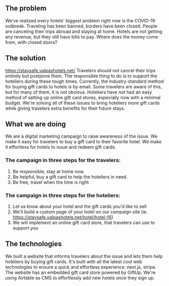 ## The problem
We've realized every hotels' biggest problem right now is the COVID-19 outbreak.
Traveling has been banned, borders have been closed.
People are canceling their trips abroad and staying at home.
Hotels are not getting any revenue, but they still have bills to pay.
Where does the money come from, with closed doors?

## The solution
https://staysafe.valpashotels.net/
Travelers should not cancel their trips entirely but postpone them.
The responsible thing to do is to support the hoteliers during these tough times.
Currently, the industry-standard method for buying gift cards to hotels is by email.
Some travelers are aware of this, but for many of them, it is not obvious.
Hoteliers have not had an easy method of setting up online gift card stores, especially now with a minimal budget.
We're solving all of these issues to bring hoteliers more gift cards while giving travelers extra benefits for their future stays.

## What we are doing
We are a digital marketing campaign to raise awareness of the issue.
We make it easy for travelers to buy a gift card to their favorite hotel.
We make it effortless for hotels to issue and redeem gift cards.

### The campaign in three steps for the travelers:
1. Be responsible, stay at home now.
2. Be helpful, buy a gift card to help the hoteliers in need.
3. Be free, travel when the time is right.

### The campaign in three steps for the hoteliers:
1. Let us know about your hotel and the gift cards you'd like to sell
2. We'll build a custom page of your hotel on our campaign site (ie. https://staysafe.valpashotels.net/hotel/hotel-f6)
3. We will implement an online gift card store, that travelers can use to support you

## The technologies
We built a website that informs travelers about the issue and lets them help hoteliers by buying gift cards.
It's built with all the latest cool web technologies to ensure a quick and effortless experience: next.js, stripe.
The website has an embedded gift card store powered by GiftUp.
We're using Airtable as CMS to effortlessly add new hotels once they sign up.
